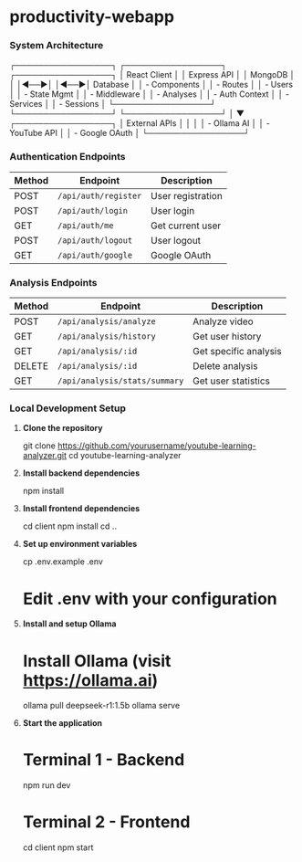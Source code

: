 # productivity-webapp

### System Architecture


┌─────────────────┐    ┌─────────────────┐    ┌─────────────────┐
│   React Client  │    │  Express API    │    │   MongoDB       │
│                 │◄──►│                 │◄──►│   Database      │
│  - Components   │    │  - Routes       │    │  - Users        │
│  - State Mgmt   │    │  - Middleware   │    │  - Analyses     │
│  - Auth Context │    │  - Services     │    │  - Sessions     │
└─────────────────┘    └─────────────────┘    └─────────────────┘
                                │
                                ▼
                       ┌─────────────────┐
                       │  External APIs  │
                       │                 │
                       │  - Ollama AI    │
                       │  - YouTube API  │
                       │  - Google OAuth │
                       └─────────────────┘



### Authentication Endpoints

| Method | Endpoint | Description |
|--------|----------|-------------|
| POST | `/api/auth/register` | User registration |
| POST | `/api/auth/login` | User login |
| GET | `/api/auth/me` | Get current user |
| POST | `/api/auth/logout` | User logout |
| GET | `/api/auth/google` | Google OAuth |

### Analysis Endpoints

| Method | Endpoint | Description |
|--------|----------|-------------|
| POST | `/api/analysis/analyze` | Analyze video |
| GET | `/api/analysis/history` | Get user history |
| GET | `/api/analysis/:id` | Get specific analysis |
| DELETE | `/api/analysis/:id` | Delete analysis |
| GET | `/api/analysis/stats/summary` | Get user statistics |


### Local Development Setup

1. **Clone the repository**
   
   git clone https://github.com/yourusername/youtube-learning-analyzer.git
   cd youtube-learning-analyzer
   

2. **Install backend dependencies**
   
   npm install
   

3. **Install frontend dependencies**
   
   cd client
   npm install
   cd ..
   

4. **Set up environment variables**
  
   cp .env.example .env
   # Edit .env with your configuration
   

5. **Install and setup Ollama**
   
   # Install Ollama (visit https://ollama.ai)
   ollama pull deepseek-r1:1.5b
   ollama serve
   

6. **Start the application**
   
   # Terminal 1 - Backend
   npm run dev
   
   # Terminal 2 - Frontend
   cd client
   npm start
